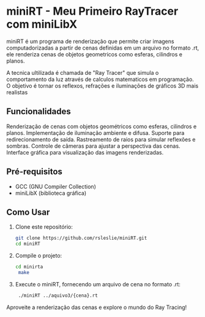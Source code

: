 # miniRT - Meu Primeiro RayTracer com miniLibX

miniRT é um programa de renderização que permite criar imagens computadorizadas a partir de cenas definidas em um arquivo no formato .rt, ele renderiza cenas de objetos geometricos como esferas, cilindros e planos. 

A tecnica ultilizada é chamada de "Ray Tracer" que simula o comportamento da luz através de calculos matematicos em programação. O objetivo é tornar os reflexos, refrações e iluminações de gráficos 3D mais realistas

## Funcionalidades

Renderização de cenas com objetos geométricos como esferas, cilindros e planos.
Implementação de iluminação ambiente e difusa.
Suporte para redirecionamento de saída.
Rastreamento de raios para simular reflexões e sombras.
Controle de câmeras para ajustar a perspectiva das cenas.
Interface gráfica para visualização das imagens renderizadas.

## Pré-requisitos

- GCC (GNU Compiler Collection)
- miniLibX (biblioteca gráfica)

## Como Usar

1. Clone este repositório:

   ```bash
   git clone https://github.com/rsleslie/miniRT.git
   cd miniRT

2. Compile o projeto:

   ```bash
   cd minirta
    make

3. Execute o miniRT, fornecendo um arquivo de cena no formato .rt:

   ```bash
    ./miniRT ../aquivo3/{cena}.rt

Aproveite a renderização das cenas e explore o mundo do Ray Tracing!
